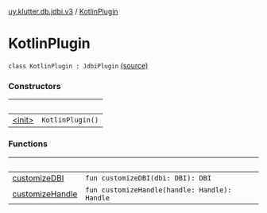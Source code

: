 [uy.klutter.db.jdbi.v3](../index.md) / [KotlinPlugin](.)


# KotlinPlugin
<code>class KotlinPlugin : JdbiPlugin</code> [(source)](https://github.com/kohesive/klutter/blob/master/db-jdbi-v3-jdk8/src/main/kotlin/uy/klutter/db/jdbi/v3/KotlinPlugin.kt#L8)<br/>


### Constructors

|&nbsp;|&nbsp;|
|---|---|
| [&lt;init&gt;](-init-.md) | <code>KotlinPlugin()</code><br/> |

### Functions

|&nbsp;|&nbsp;|
|---|---|
| [customizeDBI](customize-d-b-i.md) | <code>fun customizeDBI(dbi: DBI): DBI</code><br/> |
| [customizeHandle](customize-handle.md) | <code>fun customizeHandle(handle: Handle): Handle</code><br/> |
